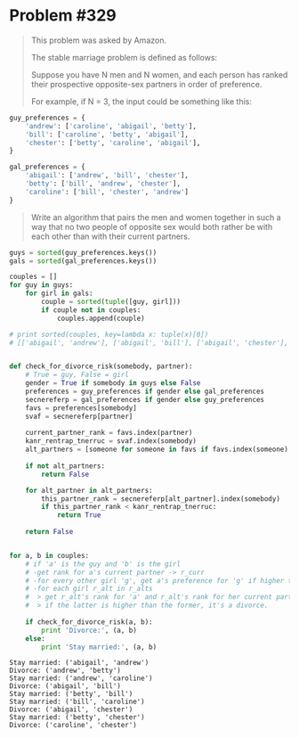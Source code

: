 
# Problem #329

> This problem was asked by Amazon.
> 
> The stable marriage problem is defined as follows:
> 
> Suppose you have N men and N women, and each person has ranked their prospective opposite-sex partners in order of preference.
> 
> For example, if N = 3, the input could be something like this:
> 


```python
guy_preferences = {
    'andrew': ['caroline', 'abigail', 'betty'],
    'bill': ['caroline', 'betty', 'abigail'],
    'chester': ['betty', 'caroline', 'abigail'],
}

gal_preferences = {
    'abigail': ['andrew', 'bill', 'chester'],
    'betty': ['bill', 'andrew', 'chester'],
    'caroline': ['bill', 'chester', 'andrew']
}
```

> Write an algorithm that pairs the men and women together in such a way that no two people of opposite sex would both rather be with each other than with their current partners.


```python
guys = sorted(guy_preferences.keys())
gals = sorted(gal_preferences.keys())

couples = []
for guy in guys:
    for girl in gals:
        couple = sorted(tuple([guy, girl]))
        if couple not in couples:
            couples.append(couple)

# print sorted(couples, key=lambda x: tuple(x)[0])
# [['abigail', 'andrew'], ['abigail', 'bill'], ['abigail', 'chester'], ['andrew', 'betty'], ['andrew', 'caroline'], ['betty', 'bill'], ['betty', 'chester'], ['bill', 'caroline'], ['caroline', 'chester']]


def check_for_divorce_risk(somebody, partner):
    # True = guy, False = girl
    gender = True if somebody in guys else False
    preferences = guy_preferences if gender else gal_preferences
    secnereferp = gal_preferences if gender else guy_preferences
    favs = preferences[somebody]
    svaf = secnereferp[partner]
    
    current_partner_rank = favs.index(partner)
    kanr_rentrap_tnerruc = svaf.index(somebody)
    alt_partners = [someone for someone in favs if favs.index(someone) < current_partner_rank]
    
    if not alt_partners:
        return False

    for alt_partner in alt_partners:
        this_partner_rank = secnereferp[alt_partner].index(somebody)
        if this_partner_rank < kanr_rentrap_tnerruc:
            return True
    
    return False


for a, b in couples:
    # if 'a' is the guy and 'b' is the girl
    # -get rank for a's current partner -> r_curr
    # -for every other girl 'g', get a's preference for 'g' if higher than a's -> r_alts
    # -for each girl r_alt in r_alts
    #  > get r_alt's rank for 'a' and r_alt's rank for her current partner;
    #  > if the latter is higher than the former, it's a divorce.
    
    if check_for_divorce_risk(a, b):
        print 'Divorce:', (a, b)
    else:
        print 'Stay married:', (a, b)

```

    Stay married: ('abigail', 'andrew')
    Divorce: ('andrew', 'betty')
    Stay married: ('andrew', 'caroline')
    Divorce: ('abigail', 'bill')
    Stay married: ('betty', 'bill')
    Stay married: ('bill', 'caroline')
    Divorce: ('abigail', 'chester')
    Stay married: ('betty', 'chester')
    Divorce: ('caroline', 'chester')

